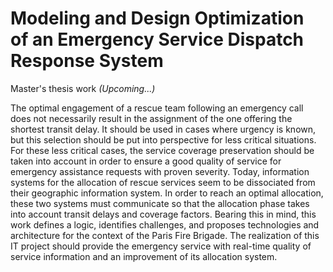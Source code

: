 # Modeling and Design Optimization of an Emergency Service Dispatch Response System
Master's thesis work *(Upcoming...)*

The optimal engagement of a rescue team following an emergency call does not necessarily result in the assignment of the one offering the shortest transit delay. It should be used in cases where urgency is known, but this selection should be put into perspective for less critical situations. For these less critical cases, the service coverage preservation should be taken into account in order to ensure a good quality of service for emergency assistance requests with proven severity. Today, information systems for the allocation of rescue services seem to be dissociated from their geographic information system. In order to reach an optimal allocation, these two systems must communicate so that the allocation phase takes into account transit delays and coverage factors. Bearing this in mind, this work defines a logic, identifies challenges, and proposes technologies and architecture for the context of the Paris Fire Brigade. The realization of this IT project should provide the emergency service with real-time quality of service information and an improvement of its allocation system.
